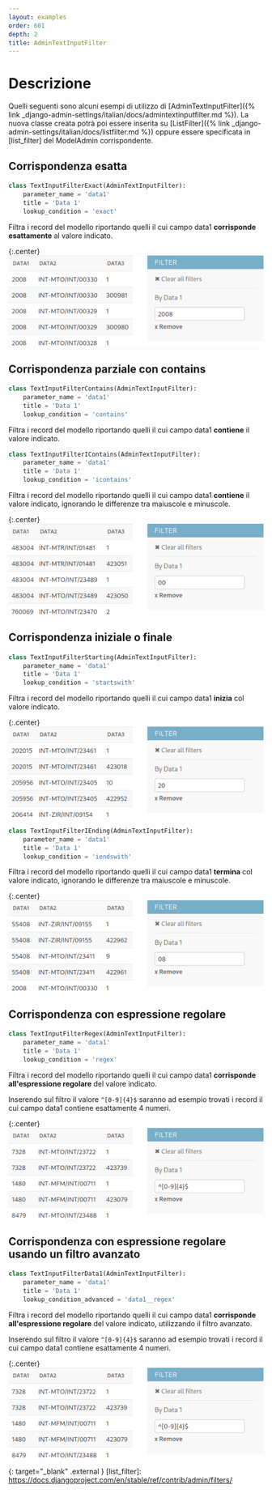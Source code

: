 ```yaml
---
layout: examples
order: 601
depth: 2
title: AdminTextInputFilter
---
```

# Descrizione

Quelli seguenti sono alcuni esempi di utilizzo di
[AdminTextInputFilter]({% link _django-admin-settings/italian/docs/admintextinputfilter.md %}). La nuova classe
creata potrà poi essere inserita su [ListFilter]({% link _django-admin-settings/italian/docs/listfilter.md %}) oppure
essere specificata in [list_filter] del ModelAdmin corrispondente.

## Corrispondenza esatta

```python
class TextInputFilterExact(AdminTextInputFilter):
    parameter_name = 'data1'
    title = 'Data 1'
    lookup_condition = 'exact'
```

Filtra i record del modello riportando quelli il cui campo data1 **corrisponde esattamente** al valore indicato.

{:.center}
![](/resources/django-admin-settings/archive/latest/italian/admintextinputfilter_exact.png)

## Corrispondenza parziale con contains

```python
class TextInputFilterContains(AdminTextInputFilter):
    parameter_name = 'data1'
    title = 'Data 1'
    lookup_condition = 'contains'
```

Filtra i record del modello riportando quelli il cui campo data1 **contiene** il valore indicato.

```python
class TextInputFilterIContains(AdminTextInputFilter):
    parameter_name = 'data1'
    title = 'Data 1'
    lookup_condition = 'icontains'
```

Filtra i record del modello riportando quelli il cui campo data1 **contiene** il valore indicato, ignorando le
differenze tra maiuscole e minuscole.

{:.center}
![](/resources/django-admin-settings/archive/latest/italian/admintextinputfilter_contains.png)

## Corrispondenza iniziale o finale

```python
class TextInputFilterStarting(AdminTextInputFilter):
    parameter_name = 'data1'
    title = 'Data 1'
    lookup_condition = 'startswith'
```

Filtra i record del modello riportando quelli il cui campo data1 **inizia** col valore indicato.

{:.center}
![](/resources/django-admin-settings/archive/latest/italian/admintextinputfilter_startswith.png)

```python
class TextInputFilterIEnding(AdminTextInputFilter):
    parameter_name = 'data1'
    title = 'Data 1'
    lookup_condition = 'iendswith'
```

Filtra i record del modello riportando quelli il cui campo data1 **termina** col valore indicato, ignorando le
differenze tra maiuscole e minuscole.

{:.center}
![](/resources/django-admin-settings/archive/latest/italian/admintextinputfilter_endswith.png)

## Corrispondenza con espressione regolare

```python
class TextInputFilterRegex(AdminTextInputFilter):
    parameter_name = 'data1'
    title = 'Data 1'
    lookup_condition = 'regex'
```

Filtra i record del modello riportando quelli il cui campo data1 **corrisponde all'espressione regolare**
del valore indicato.

Inserendo sul filtro il valore `^[0-9]{4}$` saranno ad esempio trovati i record il cui campo data1 contiene
esattamente 4 numeri.

{:.center}
![](/resources/django-admin-settings/archive/latest/italian/admintextinputfilter_regex.png)


## Corrispondenza con espressione regolare usando un filtro avanzato

```python
class TextInputFilterData1(AdminTextInputFilter):
    parameter_name = 'data1'
    title = 'Data 1'
    lookup_condition_advanced = 'data1__regex'
```

Filtra i record del modello riportando quelli il cui campo data1 **corrisponde all'espressione regolare**
del valore indicato, utilizzando il filtro avanzato.

Inserendo sul filtro il valore `^[0-9]{4}$` saranno ad esempio trovati i record il cui campo data1 contiene
esattamente 4 numeri.

{:.center}
![](/resources/django-admin-settings/archive/latest/italian/admintextinputfilter_regex.png)

{: target="_blank" .external }
[list_filter]: https://docs.djangoproject.com/en/stable/ref/contrib/admin/filters/
